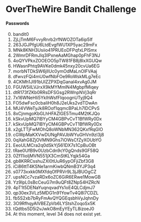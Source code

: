# OverTheWire Bandit Challenge

#### Passwords

0. bandit0
1. ZjLjTmM6FvvyRnrb2rfNWOZOTa6ip5If
2. 263JGJPfgU6LtdEvgfWU1XP5yac29mFx
3. MNk8KNH3Usiio41PRUEoDFPqfxLPlSmx
4. 2WmrDFRmJIq3IPxneAaMGhap0pFhF3NJ
5. 4oQYVPkxZOOEOO5pTW81FB8j8lxXGUQw
6. HWasnPhtq9AVKe0dmk45nxy20cvUa6EG
7. morbNTDkSW6jIlUc0ymOdMaLnOlFVAaj
8. dfwvzFQi4mU0wfNbFOe9RoWskMLg7eEc
9. 4CKMh1JI91bUIZZPXDqGanal4xvAg0JM
10. FGUW5ilLVJrxX9kMYMmlN4MgbpfMiqey
11. dtR173fZKb0RRsDFSGsg2RWnpNVj3qRr
12. 7x16WNeHIi5YkIhWsfFIqoognUTyj9Q4
13. FO5dwFsc0cbaIiH0h8J2eUks2vdTDwAn
14. MU4VWeTyJk8ROof1qqmcBPaLh7lDCPvS
15. 8xCjnmgoKbGLhHFAZlGE5Tmu4M2tKJQo
16. kSkvUpMQ7lBYyCM4GBPvCvT1BfWRy0Dx
17. kSkvUpMQ7lBYyCM4GBPvCvT1BfWRy0Dx
18. x2gLTTjFwMOhQ8oWNbMN362QKxfRqGlO
19. cGWpMaKXVwDUNgPAVJbWYuGHVn9zl3j8
20. 0qXahG8ZjOVMN9Ghs7iOWsCfZyXOUbYO
21. EeoULMCra2q0dSkYj561DX7s1CpBuOBt
22. tRae0UfB9v0UzbCdn9cY0gQnds9GF58Q
23. 0Zf11ioIjMVN551jX3CmStKLYqjk54Ga
24. gb8KRRCsshuZXI0tUuR6ypOFjiZbf3G8
25. iCi86ttT4KSNe1armKiwbQNmB3YJP3q4
26. s0773xxkk0MXfdqOfPRVr9L3jJBUOgCZ
27. upsNCc7vzaRDx6oZC6GiR6ERwe1MowGB
28. Yz9IpL0sBcCeuG7m9uQFt8ZNpS4HZRcN
29. 4pT1t5DENaYuqnqvadYs1oE4QLCdjmJ7
30. qp30ex3VLz5MDG1n91YowTv4Q8l7CDZL
31. fb5S2xb7bRyFmAvQYQGEqsbhVyJqhnDy
32. 3O9RfhqyAlVBEZpVb6LYStshZoqoSx5K
33. tQdtbs5D5i2vJwkO8mEyYEyTL8izoeJ0
34. At this moment, level 34 does not exist yet.  
